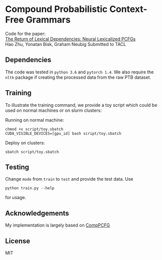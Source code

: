 # Compound Probabilistic Context-Free Grammars
Code for the paper:  
[The Return of Lexical Dependencies: Neural Lexicalized PCFGs](about:blank)  
Hao Zhu, Yonatan Bisk, Graham Neubig 
Submitted to TACL

## Dependencies
The code was tested in `python 3.6` and `pytorch 1.4`. We also require the `nltk` package if creating
the processed data from the raw PTB dataset.

## Training
To illustrate the training command, we provide a toy script which could be used on normal machines or on slurm clusters:

Running on normal machine:
```
chmod +x script/toy.sbatch
CUDA_VISIBLE_DEVICES=[gpu_id] bash script/toy.sbatch
```

Deploy on clusters:
```
sbatch script/toy.sbatch
```

## Testing
Change `mode` from `train` to `test` and provide the test data. Use
```
python train.py --help
```
for usage. 

## Acknowledgements
My implementation is largely based on [CompPCFG](https://github.com/harvardnlp/compound-pcfg)

## License
MIT